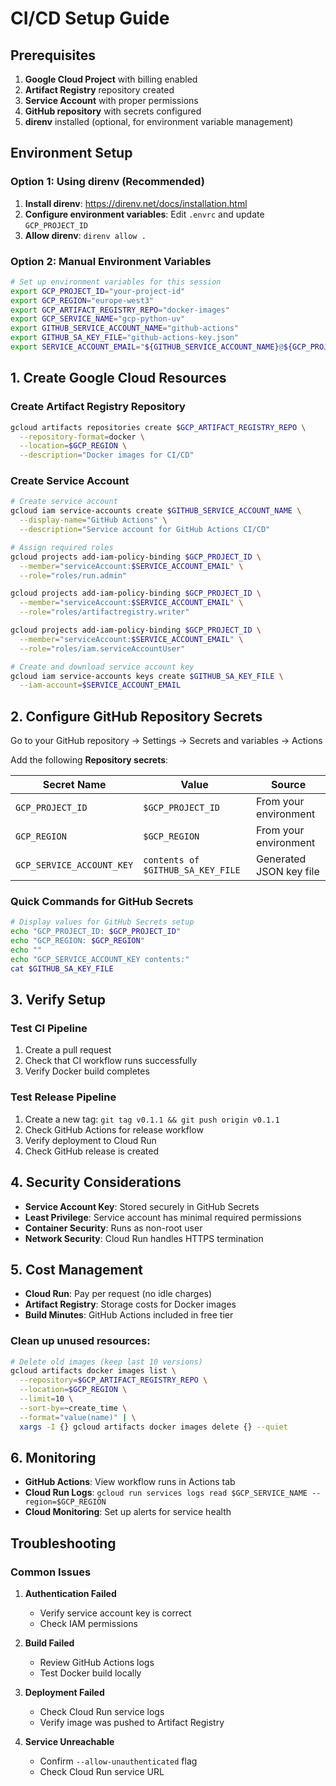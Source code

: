 # CI/CD Setup Guide

## Prerequisites

1. **Google Cloud Project** with billing enabled
2. **Artifact Registry** repository created
3. **Service Account** with proper permissions
4. **GitHub repository** with secrets configured
5. **direnv** installed (optional, for environment variable management)

## Environment Setup

### Option 1: Using direnv (Recommended)

1. **Install direnv**: https://direnv.net/docs/installation.html
2. **Configure environment variables**: Edit `.envrc` and update `GCP_PROJECT_ID`
3. **Allow direnv**: `direnv allow .`

### Option 2: Manual Environment Variables

```bash
# Set up environment variables for this session
export GCP_PROJECT_ID="your-project-id"
export GCP_REGION="europe-west3"
export GCP_ARTIFACT_REGISTRY_REPO="docker-images"
export GCP_SERVICE_NAME="gcp-python-uv"
export GITHUB_SERVICE_ACCOUNT_NAME="github-actions"
export GITHUB_SA_KEY_FILE="github-actions-key.json"
export SERVICE_ACCOUNT_EMAIL="${GITHUB_SERVICE_ACCOUNT_NAME}@${GCP_PROJECT_ID}.iam.gserviceaccount.com"
```

## 1. Create Google Cloud Resources

### Create Artifact Registry Repository
```bash
gcloud artifacts repositories create $GCP_ARTIFACT_REGISTRY_REPO \
  --repository-format=docker \
  --location=$GCP_REGION \
  --description="Docker images for CI/CD"
```

### Create Service Account
```bash
# Create service account
gcloud iam service-accounts create $GITHUB_SERVICE_ACCOUNT_NAME \
  --display-name="GitHub Actions" \
  --description="Service account for GitHub Actions CI/CD"

# Assign required roles
gcloud projects add-iam-policy-binding $GCP_PROJECT_ID \
  --member="serviceAccount:$SERVICE_ACCOUNT_EMAIL" \
  --role="roles/run.admin"

gcloud projects add-iam-policy-binding $GCP_PROJECT_ID \
  --member="serviceAccount:$SERVICE_ACCOUNT_EMAIL" \
  --role="roles/artifactregistry.writer"

gcloud projects add-iam-policy-binding $GCP_PROJECT_ID \
  --member="serviceAccount:$SERVICE_ACCOUNT_EMAIL" \
  --role="roles/iam.serviceAccountUser"

# Create and download service account key
gcloud iam service-accounts keys create $GITHUB_SA_KEY_FILE \
  --iam-account=$SERVICE_ACCOUNT_EMAIL
```

## 2. Configure GitHub Repository Secrets

Go to your GitHub repository → Settings → Secrets and variables → Actions

Add the following **Repository secrets**:

| Secret Name | Value | Source |
|-------------|-------|--------|
| `GCP_PROJECT_ID` | `$GCP_PROJECT_ID` | From your environment |
| `GCP_REGION` | `$GCP_REGION` | From your environment |
| `GCP_SERVICE_ACCOUNT_KEY` | `contents of $GITHUB_SA_KEY_FILE` | Generated JSON key file |

### Quick Commands for GitHub Secrets

```bash
# Display values for GitHub Secrets setup
echo "GCP_PROJECT_ID: $GCP_PROJECT_ID"
echo "GCP_REGION: $GCP_REGION"
echo ""
echo "GCP_SERVICE_ACCOUNT_KEY contents:"
cat $GITHUB_SA_KEY_FILE
```

## 3. Verify Setup

### Test CI Pipeline
1. Create a pull request
2. Check that CI workflow runs successfully
3. Verify Docker build completes

### Test Release Pipeline
1. Create a new tag: `git tag v0.1.1 && git push origin v0.1.1`
2. Check GitHub Actions for release workflow
3. Verify deployment to Cloud Run
4. Check GitHub release is created

## 4. Security Considerations

- **Service Account Key**: Stored securely in GitHub Secrets
- **Least Privilege**: Service account has minimal required permissions
- **Container Security**: Runs as non-root user
- **Network Security**: Cloud Run handles HTTPS termination

## 5. Cost Management

- **Cloud Run**: Pay per request (no idle charges)
- **Artifact Registry**: Storage costs for Docker images
- **Build Minutes**: GitHub Actions included in free tier

### Clean up unused resources:
```bash
# Delete old images (keep last 10 versions)
gcloud artifacts docker images list \
  --repository=$GCP_ARTIFACT_REGISTRY_REPO \
  --location=$GCP_REGION \
  --limit=10 \
  --sort-by=~create_time \
  --format="value(name)" | \
  xargs -I {} gcloud artifacts docker images delete {} --quiet
```

## 6. Monitoring

- **GitHub Actions**: View workflow runs in Actions tab
- **Cloud Run Logs**: `gcloud run services logs read $GCP_SERVICE_NAME --region=$GCP_REGION`
- **Cloud Monitoring**: Set up alerts for service health

## Troubleshooting

### Common Issues

1. **Authentication Failed**
   - Verify service account key is correct
   - Check IAM permissions

2. **Build Failed**
   - Review GitHub Actions logs
   - Test Docker build locally

3. **Deployment Failed**
   - Check Cloud Run service logs
   - Verify image was pushed to Artifact Registry

4. **Service Unreachable**
   - Confirm `--allow-unauthenticated` flag
   - Check Cloud Run service URL